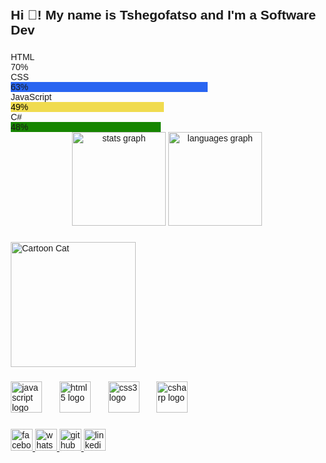 <h2 align="left">Hi 👋! My name is Tshegofatso and I'm a Software Dev </h2>

###
<meta name="viewport" content="width=device-width, initial-scale=1.0">
<title>Skill Stats</title>
<style>
  body {
    font-family: Arial, sans-serif;
    padding: 20px;
    max-width: 500px;
    margin: auto;
  }

  .skill {
    margin-bottom: 20px;
  }

  .skill-name {
    font-weight: bold;
    margin-bottom: 5px;
  }

  .skill-bar {
    background-color: #e0e0e0;
    border-radius: 25px;
    overflow: hidden;
  }

  .skill-fill {
    height: 25px;
    border-radius: 25px;
    text-align: right;
    line-height: 25px;
    color: white;
    padding-right: 10px;
    font-weight: bold;
  }

  .html { width: 70%; background-color: #f16529; }
  .css { width: 63%; background-color: #2965f1; }
  .javascript { width: 49%; background-color: #f0db4f; color: #000; }
  .csharp { width: 48%; background-color: #178600; }
</style>
</head>
<body>

<div class="skill">
  <div class="skill-name">HTML</div>
  <div class="skill-bar">
    <div class="skill-fill html">70%</div>
  </div>
</div>

<div class="skill">
  <div class="skill-name">CSS</div>
  <div class="skill-bar">
    <div class="skill-fill css">63%</div>
  </div>
</div>

<div class="skill">
  <div class="skill-name">JavaScript</div>
  <div class="skill-bar">
    <div class="skill-fill javascript">49%</div>
  </div>
</div>

<div class="skill">
  <div class="skill-name">C#</div>
  <div class="skill-bar">
    <div class="skill-fill csharp">48%</div>
  </div>
</div>

<div align="center">
  <img src="https://github-readme-stats.vercel.app/api?username=maurodesouza&hide_title=false&hide_rank=false&show_icons=true&include_all_commits=true&count_private=true&disable_animations=false&theme=dracula&locale=en&hide_border=false" height="150" alt="stats graph"  />
  <img src="https://github-readme-stats.vercel.app/api/top-langs?username=maurodesouza&locale=en&hide_title=false&layout=compact&card_width=320&langs_count=5&theme=dracula&hide_border=false" height="150" alt="languages graph"  />
</div>

###

<img src="https://upload.wikimedia.org/wikipedia/commons/7/7e/Cartoon_cat.svg" alt="Cartoon Cat" height="200" />





###

<div align="left">
  <img src="https://cdn.jsdelivr.net/gh/devicons/devicon/icons/javascript/javascript-original.svg" height="50" alt="javascript logo"  />
  <img width="20" />
  <img src="https://cdn.jsdelivr.net/gh/devicons/devicon/icons/html5/html5-original.svg" height="50" alt="html5 logo"  />
  <img width="20" />
  <img src="https://cdn.jsdelivr.net/gh/devicons/devicon/icons/css3/css3-original.svg" height="50" alt="css3 logo"  />
  <img width="20" />
  <img src="https://cdn.jsdelivr.net/gh/devicons/devicon/icons/csharp/csharp-original.svg" height="50" alt="csharp logo"  />
   <img width="20" />
</div>

###

<div align="left">
  <a href="https://www.facebook.com/kingbafomacheozela.lamola" target="_blank">
  <img src="https://img.shields.io/static/v1?message=Facebook&logo=facebook&label=&color=1877F2&logoColor=white&labelColor=&style=for-the-badge" height="35" alt="facebook logo" />
<a href="https://wa.me/27798022783" target="_blank">
  <img src="https://img.shields.io/static/v1?message=WhatsApp&logo=whatsapp&label=&color=25D366&logoColor=white&labelColor=&style=for-the-badge" height="35" alt="whatsapp logo" />
  
  <a href="https://github.com/lamolatshegofatso" target="_blank">
  <img src="https://img.shields.io/static/v1?message=GitHub&logo=github&label=&color=181717&logoColor=white&labelColor=&style=for-the-badge" height="35" alt="github logo" />
</a>
  <a href="https://www.linkedin.com/in/tshegofatso-lamola-9498662b0//" target="_blank">
  <img src="https://img.shields.io/static/v1?message=LinkedIn&logo=linkedin&label=&color=0077B5&logoColor=white&labelColor=&style=for-the-badge" height="35" alt="linkedin logo"  />
    <a href="tel:+27798022783" target="_blank">
  
</a>
</div>

###


